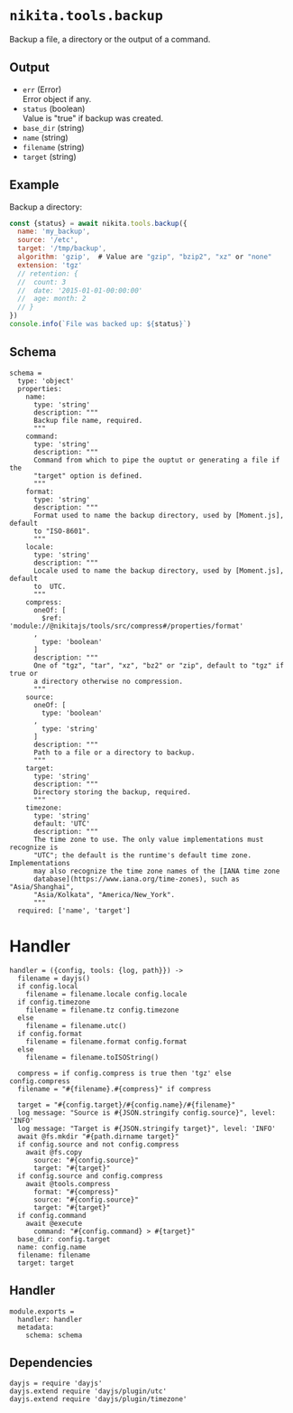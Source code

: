 
# `nikita.tools.backup`

Backup a file, a directory or the output of a command.

## Output

* `err` (Error)   
  Error object if any.   
* `status`  (boolean)   
  Value is "true" if backup was created.   
* `base_dir` (string)   
* `name` (string)   
* `filename` (string)   
* `target` (string)   

## Example

Backup a directory:

```js
const {status} = await nikita.tools.backup({
  name: 'my_backup',
  source: '/etc',
  target: '/tmp/backup',
  algorithm: 'gzip',  # Value are "gzip", "bzip2", "xz" or "none"
  extension: 'tgz'
  // retention: {
  //  count: 3
  //  date: '2015-01-01-00:00:00'
  //  age: month: 2
  // }
})
console.info(`File was backed up: ${status}`)
```

## Schema

    schema =
      type: 'object'
      properties:
        name:
          type: 'string'
          description: """
          Backup file name, required.
          """
        command:
          type: 'string'
          description: """
          Command from which to pipe the ouptut or generating a file if the
          "target" option is defined.
          """
        format:
          type: 'string'
          description: """
          Format used to name the backup directory, used by [Moment.js], default
          to "ISO-8601".
          """
        locale:
          type: 'string'
          description: """
          Locale used to name the backup directory, used by [Moment.js], default
          to  UTC.
          """
        compress:
          oneOf: [
            $ref: 'module://@nikitajs/tools/src/compress#/properties/format'
          ,
            type: 'boolean'
          ]
          description: """
          One of "tgz", "tar", "xz", "bz2" or "zip", default to "tgz" if true or
          a directory otherwise no compression.
          """
        source:
          oneOf: [
            type: 'boolean'
          ,
            type: 'string'
          ]
          description: """
          Path to a file or a directory to backup.
          """
        target:
          type: 'string'
          description: """
          Directory storing the backup, required.
          """
        timezone:
          type: 'string'
          default: 'UTC'
          description: """
          The time zone to use. The only value implementations must recognize is
          "UTC"; the default is the runtime's default time zone. Implementations
          may also recognize the time zone names of the [IANA time zone
          database](https://www.iana.org/time-zones), such as "Asia/Shanghai",
          "Asia/Kolkata", "America/New_York".
          """
      required: ['name', 'target']

# Handler

    handler = ({config, tools: {log, path}}) ->
      filename = dayjs()
      if config.local
        filename = filename.locale config.locale
      if config.timezone
        filename = filename.tz config.timezone
      else
        filename = filename.utc()
      if config.format
        filename = filename.format config.format
      else
        filename = filename.toISOString()
        
      compress = if config.compress is true then 'tgz' else config.compress
      filename = "#{filename}.#{compress}" if compress
      
      target = "#{config.target}/#{config.name}/#{filename}"
      log message: "Source is #{JSON.stringify config.source}", level: 'INFO'
      log message: "Target is #{JSON.stringify target}", level: 'INFO'
      await @fs.mkdir "#{path.dirname target}"
      if config.source and not config.compress
        await @fs.copy
          source: "#{config.source}"
          target: "#{target}"
      if config.source and config.compress
        await @tools.compress
          format: "#{compress}"
          source: "#{config.source}"
          target: "#{target}"
      if config.command
        await @execute
          command: "#{config.command} > #{target}"
      base_dir: config.target
      name: config.name
      filename: filename
      target: target
          
## Handler

    module.exports =
      handler: handler
      metadata:
        schema: schema

## Dependencies

    dayjs = require 'dayjs'
    dayjs.extend require 'dayjs/plugin/utc'
    dayjs.extend require 'dayjs/plugin/timezone'

[backmeup]: https://github.com/adaltas/node-backmeup

